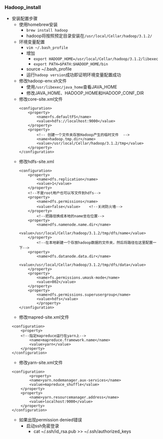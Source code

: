 ### Hadoop_install

* 安装配置步骤
    * 使用homebrew安装 
        * `brew install hadoop`
        * hadoop将按照预定目录安装在`/usr/local/Cellar/hadoop/3.1.2/`
    * 环境变量配置
        * `vim ~/.bash_profile`
        * 增加
            * `export HADOOP_HOME=/usr/local/Cellar/hadoop/3.1.2/libexec`
            * `export PATH=$PATH:$HADOOP_HOME/bin`
        * source ~/.bash_profile
        * 运行`hadoop version`成功即证明环境变量配置成功
    * 修改hadoop-env.sh文件
        * 使用`/usr/libexec/java_home`查看JAVA_HOME
        * 修改JAVA_HOME、HADOOP_HOME和HADOOP_CONF_DIR
    * 修改core-site.xml文件
        ```
        <configuration>
            <property>
                <name>fs.defaultFS</name>
                <value>hdfs://localhost:9000</value>
            </property>
            <property>
                <!-- 创建一个文件夹存放Hadoop产生的临时文件  -->
                <name>hadoop.tmp.dir</name>
                <value>/usr/local/Cellar/hadoop/3.1.2/tmp</value>
            </property>
        </configuration>
        ```
    * 修改hdfs-site.xml
        ```
        <configuration>
            <property>
                <name>dfs.replication</name>
                <value>1</value>
            </property>
            <!--不是root用户也可以写文件到hdfs-->
            <property>
                <name>dfs.permissions</name>
                <value>false</value>    <!--关闭防火墙-->
            </property>
                <!--把路径换成本地的name坐在位置-->
            <property>
                <name>dfs.namenode.name.dir</name>
                <value>/usr/local/Cellar/hadoop/3.1.2/tmp/dfs/name</value>
            </property>
                <!--在本地新建一个存放hadoop数据的文件夹，然后将路径在这里配置一下-->
            <property>
                <name>dfs.datanode.data.dir</name>
                <value>/usr/local/Cellar/hadoop/3.1.2/tmp/dfs/data</value>
            </property>
            <property>
                <name>fs.permissions.umask-mode</name>
                <value>002</value>
            </property>
            <property>
                <name>dfs.permissions.superusergroup</name>
                <value>hdfs</value>
                </property>
        </configuration>
        ```
    * 修改mapred-site.xml文件
    ```
    <configuration>
        <property>
        <!--指定mapreduce运行在yarn上-->
            <name>mapreduce.framework.name</name>
            <value>yarn</value>
        </property>
    </configuration>
    ```
    * 修改yarn-site.xml文件
    ```
    <configuration>
            <property>
            <name>yarn.nodemanager.aux-services</name>
            <value>mapreduce_shuffle</value>
        </property>
        <property>
            <name>yarn.resourcemanager.address</name>
            <value>localhost:9000</value>
        </property>
    </configuration>
    ```
    * 如果出现permission denied错误
        * 启动ssh免密登录
            * cat ~/.ssh/id_rsa.pub >> ~/.ssh/authorized_keys